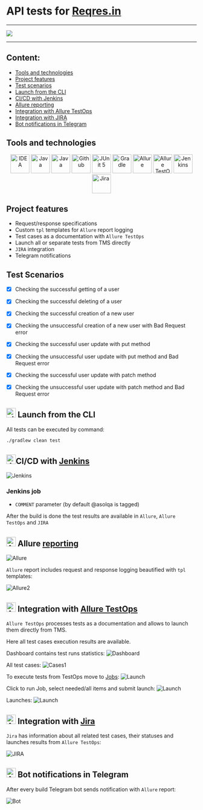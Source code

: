 # API tests for [Reqres.in](https://reqres.in/)

---


<a href="https://reqres.in/"><img src="./media/reqres_logo.png"/></a>

---


## Content:

- <a href="#tools">Tools and technologies</a>
- <a href="#facts">Project features</a>
- <a href="#scenarios">Test scenarios</a>
- <a href="#cli">Launch from the CLI</a>
- <a href="#jenkins">CI/CD with Jenkins</a>
- <a href="#allure">Allure reporting</a>
- <a href="#allure-testops">Integration with Allure TestOps</a>
- <a href="#jira">Integration with JIRA</a>
- <a href="#telegram">Bot notifications in Telegram</a>


<a id="tools"></a>
## Tools and technologies
<p align="center">
<a href="https://www.jetbrains.com/idea/"><img src="./media/logo/Idea.svg" width="50" height="50"  alt="IDEA"/></a>  
<a href="https://www.java.com/"><img src="./media/logo/java.svg" width="50" height="50"  alt="Java"/></a>  
<a href="https://rest-assured.io/"><img src="media/logo/Restassured.png" width="50" height="50"  alt="Java"/></a>  
<a href="https://github.com/"><img src="./media/logo/github.svg" width="50" height="50"  alt="Github"/></a>  
<a href="https://junit.org/junit5/"><img src="./media/logo/JUnit5.svg" width="50" height="50"  alt="JUnit 5"/></a>  
<a href="https://gradle.org/"><img src="./media/logo/Gradle.svg" width="50" height="50"  alt="Gradle"/></a>
<a href="https://github.com/allure-framework/allure2"><img src="./media/logo/Allure.svg" width="50" height="50"  alt="Allure"/></a>
<a href="https://qameta.io/"><img src="./media/logo/AllureTestOps.svg" width="50" height="50"  alt="Allure TestOps"/></a>   
<a href="https://www.jenkins.io/"><img src="./media/logo/Jenkins.svg" width="50" height="50"  alt="Jenkins"/></a>  
<a href="https://www.atlassian.com/ru/software/jira/"><img src="./media/logo/JIRA.svg" width="50" height="50"  alt="Jira"/></a>
</p>

<a id="facts"></a>
## Project features
* Request/response specifications
* Custom `tpl` templates for `Allure` report logging
* Test cases as a documentation with `Allure TestOps`
* Launch all or separate tests from TMS directly
* `JIRA` integration
* Telegram notifications

<a id="scenarios"></a>
## Test Scenarios
* [x] Checking the successful getting of a user
* [x] Checking the successful deleting of a user
* [x] Checking the successful creation of a new user
* [x] Checking the unsuccessful creation of a new user with Bad Request error
* [x] Checking the successful user update with put method
* [x] Checking the unsuccessful user update with put method and Bad Request error
* [x] Checking the successful user update with patch method
* [x] Checking the unsuccessful user update with patch method and Bad Request error



<a id="cli"></a>
## <img alt="cli" height="25" src="./media/logo/run.png" width="25"> Launch from the CLI

All tests can be executed by command:
```bash  
./gradlew clean test
```


<a id="jenkins"></a>
## <img alt="Jenkins" height="25" src="./media/logo/Jenkins.svg" width="25"/></a><a name="CI/CD with Jenkins"></a>CI/CD with [Jenkins](https://jenkins.autotests.cloud/job/26-merkuzio88-reqres/)</a>
<img alt="Jenkins" src="./media/reports/Jenkins.jpg"> 

### Jenkins job

- `COMMENT` parameter (by default @asolqa is tagged)

After the build is done the test results are available in `Allure`, `Allure TestOps` and `JIRA`

<a id="allure"></a>
## <img alt="Allure" height="25" src="./media/logo/Allure.svg" width="25"/></a> <a name="Allure"></a>Allure [reporting](https://jenkins.autotests.cloud/job/26-merkuzio88-reqres/8/allure/#)</a>
<img alt="Allure" src="./media/reports/AllureReportExample.jpg"> 

`Allure` report includes request and response logging beautified with `tpl` templates:

<img alt="Allure2" src="./media/reports/AllureReportExample2.jpg">


<a id="allure-testops"></a>
## <img alt="Allure" height="25" src="./media/logo/AllureTestOps.svg" width="25"/></a> Integration with <a target="_blank" href="https://allure.autotests.cloud/project/4325/dashboards">Allure TestOps</a>

`Allure TestOps` processes tests as a documentation and allows to launch them directly from TMS.

Here all test cases execution results are available.

Dashboard contains test runs statistics:
<img alt="Dashboard" src="./media/reports/Dashboard.jpg">

All test cases:
<img alt="Cases1" src="./media/reports/TestOpsAutomated.jpg">

To execute tests from TestOps move to <a target="_blank" href="https://allure.autotests.cloud/project/4325/jobs">Jobs</a>:
<img alt="Launch" src="./media/reports/LaunchJob1.jpg">

Click to run Job, select needed/all items and submit launch:
<img alt="Launch" src="./media/reports/LaunchJob.jpg">

Launches:
<img alt="Launch" src="./media/reports/Launches.jpg">



<a id="jira"></a>
## <img alt="Allure" height="25" src="./media/logo/JIRA.svg" width="25"/></a> Integration with <a target="_blank" href="https://jira.autotests.cloud/browse/HOMEWORK-1299">Jira</a>

`Jira` has information about all related test cases, their statuses and launches results from `Allure TestOps`:

<img alt="JIRA" src="./media/reports/JIRA.jpg">

<a id="telegram"></a>
## <img alt="Allure" height="25" src="./media/logo/Telegram.svg" width="25"/></a> Bot notifications in Telegram
After every build Telegram bot sends notification with `Allure` report:

<img alt="Bot" src="./media/reports/Telegram_screen.jpg"> 









